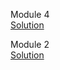Module 4 <br>
<a href="https://sujithcg.github.io/HTML-CSS-JS/module4-solution/" rel="nofollow">Solution</a>

Module 2 <br>
<a href="https://sujithcg.github.io/HTML-CSS-JS/module2-solution/" rel="nofollow">Solution</a>
